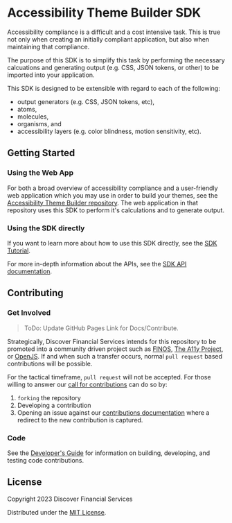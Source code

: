 # Accessibility Theme Builder SDK

Accessibility compliance is a difficult and a cost intensive task.  This is true not only when creating an initially compliant application, but also when maintaining that compliance.

The purpose of this SDK is to simplify this task by performing the necessary calcuations and generating output (e.g. CSS, JSON tokens, or other) to be imported into your application.  

This SDK is designed to be extensible with regard to each of the following:

* output generators (e.g. CSS, JSON tokens, etc),
* atoms,
* molecules,
* organisms, and
* accessibility layers (e.g. color blindness, motion sensitivity, etc).

## Getting Started

### Using the Web App

For both a broad overview of accessibility compliance and a user-friendly web application which you may use in order to build your themes, see the  [Accessibility Theme Builder repository](https://github.com/discoverfinancial/a11y-theme-builder/blob/main/README.md#accessibility-theme-builder).  The web application in that repository uses this SDK to perform it's calculations and to generate output.

### Using the SDK directly

If you want to learn more about how to use this SDK directly, see the [SDK Tutorial](./TUTORIAL.md).

For more in-depth information about the APIs, see the [SDK API documentation](./docs/index.html).

## Contributing 

### Get Involved
>ToDo: Update GitHub Pages Link for Docs/Contribute.

Strategically, Discover Financial Services intends for this repository to be promoted into a community driven project such as [FINOS](https://www.finos.org), [The A11y Project](https://www.a11yproject.com), or [OpenJS](https://openjsf.org). If and when such a transfer occurs, normal `pull request` based contributions will be possible. 

For the tactical timeframe, `pull request` will not be accepted. For those willing to 
answer our [call for contributions](https://discoverfinancial.github.io/a11y-theme-builder-sdk/contribute/) can do so by:

1. `forking` the repository
2. Developing a contribution
3. Opening an issue against our  [contributions documentation](https://discoverfinancial.github.io/a11y-theme-builder-sdk/contribute/) where a redirect to the new contribution is captured. 

### Code

See the [Developer's Guide](./DEV-GUIDE.md) for information on building, developing, and testing code contributions.

## License

Copyright 2023 Discover Financial Services 

Distributed under the [MIT License](./LICENSE).

